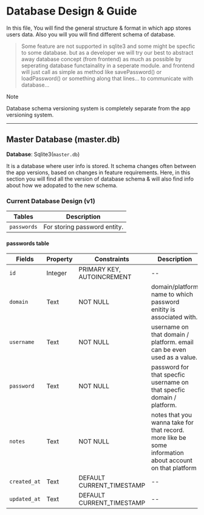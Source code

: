 # Database Design & Guide

In this file, You will find the general structure & format in which app stores users data. Also you will you will find different schema of database.

> Some feature are not supported in sqlite3 and some might be specfic to some database. but as a developer we will try our best to abstract away database concept (from frontend) as much as possible by seperating database functainality in a seperate module. and frontend will just call as simple as method like savePassword() or loadPassword() or something along that lines... to communicate with database...

> [!NOTE]
> Database schema versioning system is completely separate from the app versioning system.

---

## Master Database (master.db)

**Database**: Sqlite3(`master.db`)

It is a database where user info is stored. It schema changes often between the app versions, based on changes in feature requirements. Here, in this section you will find all the version of database schema & will also find info about how we adopated to the new schema.

### Current Database Design (v1)

| Tables      | Description                  |
| ----------- | ---------------------------- |
| `passwords` | For storing password entity. |

#### passwords table

| Fields       | Property | Constraints                | Description                                                                                             |
| ------------ | -------- | -------------------------- | ------------------------------------------------------------------------------------------------------- |
| `id`         | Integer  | PRIMARY KEY, AUTOINCREMENT | --                                                                                                      |
| `domain`     | Text     | NOT NULL                   | domain/platform name to which password enitity is associated with.                                      |
| `username`   | Text     | NOT NULL                   | username on that domain / platform. email can be even used as a value.                                  |
| `password`   | Text     | NOT NULL                   | password for that specfic username on that specfic domain / platform.                                   |
| `notes`      | Text     | NOT NULL                   | notes that you wanna take for that record. more like be some information about account on that platform |
| `created_at` | Text     | DEFAULT CURRENT_TIMESTAMP  | --                                                                                                      |
| `updated_at` | Text     | DEFAULT CURRENT_TIMESTAMP  | --                                                                                                      |

